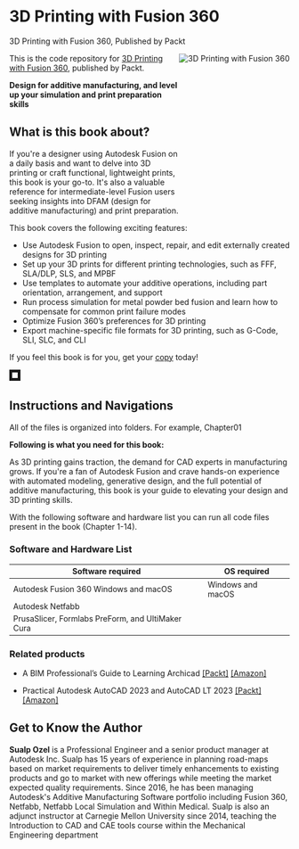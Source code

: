 # 3D Printing with Fusion 360
3D Printing with Fusion 360, Published by Packt

<a href="https://www.packtpub.com/product/3d-printing-with-fusion-360/9781803246642"><img src="https://static.packt-cdn.com/products/9781803246642/cover/smaller" alt="3D Printing with Fusion 360" height="256px" align="right"></a>

This is the code repository for [3D Printing with Fusion 360](https://www.packtpub.com/product/3d-printing-with-fusion-360/9781803246642), published by Packt.

**Design for additive manufacturing, and level up your simulation and print preparation skills**

## What is this book about?

If you're a designer using Autodesk Fusion on a daily basis and want to delve into 3D printing or craft functional, lightweight prints, this book is your go-to. It's also a valuable reference for intermediate-level Fusion users seeking insights into DFAM (design for additive manufacturing) and print preparation.

This book covers the following exciting features:

* Use Autodesk Fusion to open, inspect, repair, and edit externally created designs for 3D printing
* Set up your 3D prints for different printing technologies, such as FFF, SLA/DLP, SLS, and MPBF
* Use templates to automate your additive operations, including part orientation, arrangement, and support
* Run process simulation for metal powder bed fusion and learn how to compensate for common print failure modes
* Optimize Fusion 360’s preferences for 3D printing
* Export machine-specific file formats for 3D printing, such as G-Code, SLI, SLC, and CLI
  
If you feel this book is for you, get your [copy](https://www.amazon.in/Printing-Fusion-360-manufacturing-preparation/dp/1803246642) today!

<a href="https://www.packtpub.com/?utm_source=github&utm_medium=banner&utm_campaign=GitHubBanner"><img src="https://raw.githubusercontent.com/PacktPublishing/GitHub/master/GitHub.png" 
alt="https://www.packtpub.com/" border="5" /></a>

## Instructions and Navigations
All of the files is organized into folders. For example, Chapter01


**Following is what you need for this book:**

As 3D printing gains traction, the demand for CAD experts in manufacturing grows. If you're a fan of Autodesk Fusion and crave hands-on experience with automated modeling, generative design, and the full potential of additive manufacturing, this book is your guide to elevating your design and 3D printing skills.


With the following software and hardware list you can run all code files present in the book (Chapter 1-14).

### Software and Hardware List
| Software required                    | OS required                         |
| ------------------------------------ | ----------------------------------- |
| Autodesk Fusion 360 Windows and macOS            | Windows and macOS        |
| Autodesk Netfabb |                          |
| PrusaSlicer, Formlabs PreForm, and UltiMaker Cura |                          |


### Related products <Other books you may enjoy>
* A BIM Professional’s Guide to Learning Archicad [[Packt]](https://www.packtpub.com/product/a-bim-professionals-guide-to-learning-archicad/9781803246574) [[Amazon]](https://www.amazon.com/BIM-Professionals-Guide-Learning-Archicad/dp/180324657X)

* Practical Autodesk AutoCAD 2023 and AutoCAD LT 2023 [[Packt]](https://www.packtpub.com/product/practical-autodesk-autocad-2023-and-autocad-lt-2023-second-edition/9781801816465) [[Amazon]](https://www.amazon.com/Practical-Autodesk-AutoCAD-2023-beginners/dp/1801816468)

## Get to Know the Author
**Sualp Ozel** is a Professional Engineer and a senior product manager at Autodesk Inc. Sualp has 15 years of experience in planning road-maps based on market requirements to deliver timely enhancements to existing products and go to market with new offerings while meeting the market expected quality requirements. Since 2016, he has been managing Autodesk's Additive Manufacturing Software portfolio including Fusion 360, Netfabb, Netfabb Local Simulation and Within Medical. Sualp is also an adjunct instructor at Carnegie Mellon University since 2014, teaching the Introduction to CAD and CAE tools course within the Mechanical Engineering department
